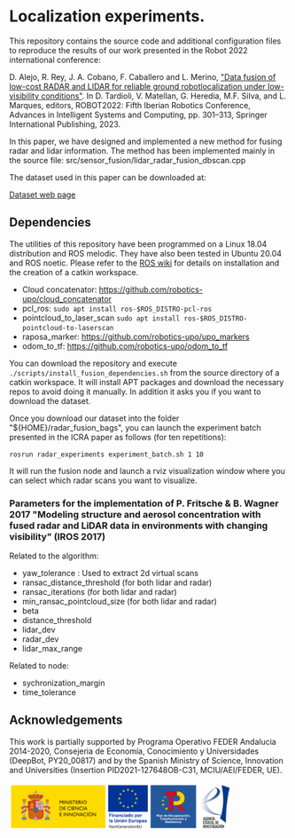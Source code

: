 # Localization experiments. 

This repository contains the source code and additional configuration files to reproduce the results of our work presented in the Robot 2022 international conference:

D. Alejo, R. Rey, J. A. Cobano, F. Caballero and L. Merino, ["Data  fusion  of  low-cost  RADAR  and  LIDAR  for  reliable  ground  robotlocalization  under  low-visibility  conditions"](https://www.springerprofessional.de/en/data-fusion-of-radar-and-lidar-for-robot-localization-under-low-/23728624). In D. Tardioli, V. Matellan, G. Heredia, M.F. Silva, and L. Marques, editors, ROBOT2022: Fifth Iberian Robotics Conference, Advances in Intelligent Systems and Computing, pp. 301–313, Springer International Publishing, 2023.

In this paper, we have designed and implemented a new method for fusing radar and lidar information. The method has been implemented mainly in the source file: src/sensor_fusion/lidar_radar_fusion_dbscan.cpp

The dataset used in this paper can be downloaded at:

[Dataset web page](https://robotics.upo.es/datasets/smoke)

## Dependencies

The utilities of this repository have been programmed on a Linux 18.04 distribution and ROS melodic. They have also been tested in Ubuntu 20.04 and ROS noetic. Please refer to the [ROS wiki](https://wiki.ros.org/ROS/Installation) for details on installation and the creation of a catkin workspace.
    
- Cloud concatenator: https://github.com/robotics-upo/cloud_concatenator
- pcl_ros: ```sudo apt install ros-$ROS_DISTRO-pcl-ros```
- pointcloud_to_laser_scan ```sudo apt install ros-$ROS_DISTRO-pointcloud-to-laserscan```
- raposa_marker: https://github.com/robotics-upo/upo_markers
- odom_to_tf:  https://github.com/robotics-upo/odom_to_tf

You can download the repository and execute ```./scripts/install_fusion_dependencies.sh``` from the source directory of a catkin workspace. It will install APT packages and download the necessary repos to avoid doing it manually. In addition it asks you if you want to download the dataset.

Once you download our dataset into the folder "${HOME}/radar_fusion_bags", you can launch the experiment batch presented in the ICRA paper as follows (for ten repetitions):

```
rosrun radar_experiments experiment_batch.sh 1 10
```

It will run the fusion node and launch a rviz visualization window where you can select which radar scans you want to visualize.

### Parameters for the implementation of P. Fritsche & B. Wagner 2017 "Modeling structure and aerosol concentration with fused radar and LiDAR data in environments with changing visibility" (IROS 2017)

Related to the algorithm:

- yaw_tolerance : Used to extract 2d virtual scans
- ransac_distance_threshold (for both lidar and radar)
- ransac_iterations (for both lidar and radar)
- min_ransac_pointcloud_size (for both lidar and radar)
- beta
- distance_threshold
- lidar_dev
- radar_dev
- lidar_max_range

Related to node:

- sychronization_margin
- time_tolerance

## Acknowledgements

This work is partially supported by Programa Operativo FEDER Andalucia 2014-2020, Consejeria de Economía, Conocimiento y Universidades (DeepBot, PY20_00817) and by the Spanish Ministry of Science, Innovation and Universities (Insertion PID2021-127648OB-C31, MCIU/AEI/FEDER, UE).

<img src="images/mci_logo.png" width="400">
